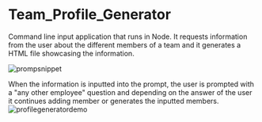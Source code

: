 # Team_Profile_Generator

Command line input application that runs in Node. 
It requests information from the user about the different members of a team and it generates a HTML file showcasing the information.

![prompsnippet](https://user-images.githubusercontent.com/46876478/165542969-5d7de4f9-4eb8-4c78-809d-8f2558ead33f.png)

When the information is inputted into the prompt, the user is prompted with a "any other employee" question and depending on the answer of the user it
continues adding member or generates the inputted members.
![profilegeneratordemo](https://user-images.githubusercontent.com/46876478/165543531-b651f17b-6361-4f2b-bd07-7e9aba682f4f.png)
